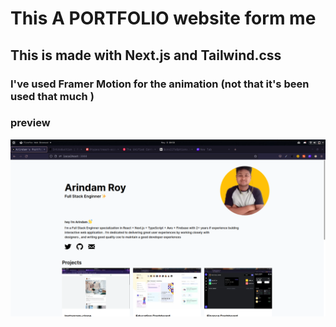 # This A PORTFOLIO website form me 

## This is made with Next.js and Tailwind.css 

### I've used Framer Motion for the animation (not that it's been used that much )

### preview
![](public/website.png)